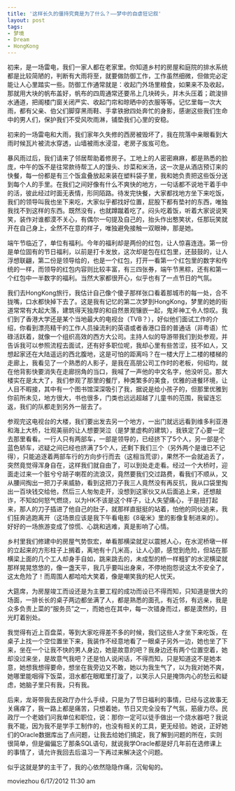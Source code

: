 ```yaml
---
title: '这样长久的僵持究竟是为了什么？——梦中的自虐狂记叙'
layout: post
tags: 
- 梦境
- Dream
- HongKong
---
```

初来，是一场雷电，我们一家人都在老家里。你知道乡村的房屋和庭院的排水系统都是比较简陋的，判断有大雨将至，就要做防御工作，工作虽然细微，但做完必定能让人心里踏实一些。防御工作通常就是：收起门外场里粮食，如果来不及收起，那就用大块的帆布盖好，帆布的四周通常还要吊上几块砖头，并木头压着；疏浚排水通道，把阁楼门窗关闭严实、收起门帘和晾晒中的衣服等等。记忆里每一次大雨，都有父亲、伯父们脚穿黑雨鞋、手拿铁掀四处奔忙的身影，感谢这些我们生命中的男人们，保护我们不受风吹雨淋，铺垫我们心里的安稳。  
  
初来的一场雷电和大雨，我们家年久失修的西房被毁坏了，我在院落中亲眼看到大雨时候瓦片被流水穿透，山墙被雨水浸湿，老房子岌岌可危。  
  
暴风雨过后，我们请来了邻居帮助着修房子。工地上的人密密麻麻，都是熟悉的脸庞，中午的饭不是往常款待帮工人的馒头、炒菜和米汤，这一次是从酒店预订来的快餐，每一份都是有三个饭盒叠放起来装在塑料袋子里，我和她负责把这些饭分送到每个人的手里。在我们之间好像有什么不爽快的地方，一句话都不说地干着手中的活，彼此经过时面无表情，形同陌路。待发完快餐，大家都找地方坐下来吃饭，我们的领导叫我也坐下来吃，大家似乎都找好位置，屁股下都有垫衬的东西，唯独我找不到这样的东西。既然没有，也就蹲蹴着吃了。闷头吃着饭，听着大家说说笑笑，装作对谁都漠不关心，有偶尔一句提及自己的，抬头作出憨笑状，任那玩笑就开在自己身上，全然不在意的样子，唯独避免接触一双眼神，那是她。  
  
端午节临近了，单位有福利。今年的福利却是两份的红包，让人惊喜连连。第一份是单位固有的节日福利，以前是打卡发放，这次却是包在红包里，还鼓鼓的，让人浮想联翩，第二份是领导给的，也是一个红包，打开一看第一个红包里的数字和传统的一样，而领导的红包内容则比较丰富，有三四张券，端午节黑粽，还有和第一个红包中一半数字的福利。当然大家都很开心，似乎也有了一点节日的气氛。  

我们去HongKong旅行，我估计自己像个傻子那样张口看着那城市的每一处，合不拢嘴，口水都快掉下去了。这是我有记忆的第二次梦到HongKong，梦里的她的街道常常有大起大落，建筑得天独厚的和自然景观镶嵌一起，鬼斧神工令人惊叹。我们到了香港大学还是某个当地最大的电视台（TVB？），好似他们面试工作的介绍，你看到漂亮精干的工作人员操流利的英语或者香港口音的普通话（非粤语）忙碌活跃着，就像一个组织高效的西方大公司。主持人似的导游带我们到处参观，并告诉我可以参照流程去面试，还有好多职位呢，我却心里有些苦涩，技不如人，又想起家还在大陆遥远的西北腹地，这是可怕的距离吗？在一楼大厅上二楼的楼梯的走廊上，我看见了一个熟悉的人影子，是我在高朋公司工作时的老板，何绍均，就在他背影快要消失在走廊拐角的当口，我喊了一声他的中文名字，他没听见。那大楼实在是太大了，我们参观了那里的餐厅，种类繁多的美食，优雅的进餐环境，让人目不暇接，其中有一个图书馆深深吸引了我，据说是给小孩子的，但那里优雅到你前所未见，地方很大，书也很多，门类也远远超越了儿童书的范围，我留连忘返，我们的队都走到另外一层去了。  
  
参观完这电视台的大楼，我们要出发去另一个地方，一出门就远远看到维多利亚港和海上大桥，壮观美丽的让人想要哭泣（是梦里虚构的建筑），我铁定了心要一定去那里看看。一行人只有两部车，一部是领导的，已经挤下了5个人，另一部是个蓝色轿车，迟疑之间已经也挤满了5个人，还剩下我们三个（另外两个是谁已不记得），只能追逐着两部车行的方向步行而去（这相当荒谬），果然不一会就追丢了，突然竟觉得浑身自在，这样我们就自由了，可以到处走走看。经过一个大桥时，迎面走过来一个脏兮兮胡子喇茬的流浪汉，竟然要我们交过路费，看我们不顺从，又从腰间掏出一把刀子来威胁，看到这把刀子我三人竟然没有再反抗，我从口袋里掏出一百块钱交给他，然后三人匆匆走开，没想到这家伙又从后面追上来，还想敲诈，不知如何怒气燃烧，以为HK不该是这个样子，让人失望痛心，于是扭打起来，那人的刀子插进了他自己的肚子，就那样直挺挺的站着，怕他的同伙追来，我们狂奔逃跑离开（这场景应该是我下午看电影《8毫米》里的影像复制进来的）。好好的一场旅游变成了惊慌、心跳和逃难，真是影响了心情。  
  
乡村里我们修建中的房屋气势恢宏，单看那横梁就足以震撼人心，在水泥桥墩一样的立起来的方形柱子上搁着，离地有十几米高，让人心颤，感觉到危险，但站在那横梁上面的几个工人却身手自如，跳来跳去的，未成型的桥一样粗犷的水泥横梁就那样晃晃悠悠的，像一盏天平，我几乎要叫出身来，不停地抱怨说这太不安全了，这太危险了！而周围人都哈哈大笑着，像是嘲笑我的杞人忧天。  
  
大筵席，为房屋竣工而设还是为主要工程的成功而设已不得而知，只知道是很大的场面，一排长长的桌子两边都坐满了人，都是熟悉的面孔，有近邻，有远亲，我是众多负责上菜的“服务员”之一，而她也在其中，每一次错身而过，都是漠然的，目光盯着别处。  
  
我觉得有近上百盘菜，等到大家吃得差不多的时候，我们这些人才坐下来吃饭，在桌子上找一个空位置坐下来，我装作不经意地看了一眼桌子另外一边，她也坐了下来，坐在一个让我不快的男人身边，她是故意的吧？我身边还有两个位置空着，她却没过来坐，是故意气我吧？还是怕人说闲话，不得而知，只是知道这不是她本意，她想我想得要命，想坐在我旁边又不敢，她以为我生气了，以为我对她不爽，她哪里能咽得下饭菜，泪水都在眼眶里打漩了，以笑示人只是掩饰内心的愁云和疑虑，她脑子里只有我，只有我。
  
后来，龙哥带我去民政厅办什么手续，只是为了节日福利的事情，已经与这故事无关痛痒了，我一路上都是痛苦，只想着她，节日又完全没有了气氛，筋疲力尽。民政厅一个老娘们问我单位和职位，说：那你一定可以徒手做出一个烧水器吧？我说我不能，因为我不是学手工制作的，也没有相关的工具，更无经验。她说，正好她们的Oracle数据库出了点问题，让我去给她们搞定，我了解到问题的所在，实则很简单，但是偏偏忘了那条SQL语句，就说我学Oracle都是好几年前在选修课上的事情了，请允许我回去后温习一下再过来解决这个问题。  
  
似乎这就是梦的主干了，我的心依然隐隐作痛，沉甸甸的。

moviezhou 6/17/2012 11:30 am  
  


